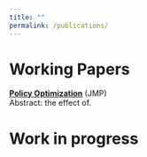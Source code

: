 ```yaml
---
title: ""
permalink: /publications/
---
```

# Working Papers
<b>[Policy Optimization](http://lichengzh.github.io/files/ov.pdf)</b> (JMP)<br> 
Abstract: the effect of. <br>

# Work in progress








